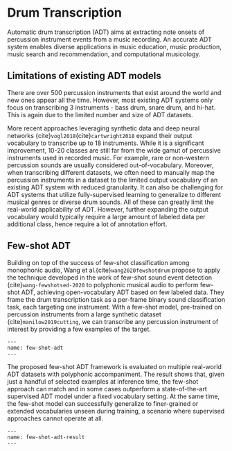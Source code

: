 # Drum Transcription

Automatic drum transcription (ADT) aims at extracting note onsets of percussion instrument events from a music recording. An accurate ADT system enables diverse applications in music education, music production, music search and recommendation, and computational musicology. 

## Limitations of existing ADT models

There are over 500 percussion instruments that exist around the world and new ones appear all the time. However, most existing ADT systems only focus on transcribing 3 instruments - bass drum, snare drum, and hi-hat. This is again due to the limited number and size of ADT datasets. 

More recent approaches leveraging synthetic data and deep neural networks {cite}`vogl2018`{cite}`cartwright2018` expand their output vocabulary to transcribe up to 18 instruments. While it is a significant improvement, 10-20 classes are still far from the wide gamut of percussive instruments used in recorded music. For example, rare or non-western percussion sounds are usually considered out-of-vocabulary. Moreover, when transcribing different datasets, we often need to manually map the percussion instruments in a dataset to the limited output vocabulary of an existing ADT system with reduced granularity. It can also be challenging for ADT systems that utilize fully-supervised learning to generalize to different musical genres or diverse drum sounds. All of these can greatly limit the real-world applicability of ADT. However, further expanding the output vocabulary would typically require a large amount of labeled data per additional class, hence require a lot of annotation effort.   


## Few-shot ADT

Building on top of the success of few-shot classification among monophonic audio, Wang et al.{cite}`wang2020fewshotdrum` propose to apply the technique developed in the work of few-shot sound event detection {cite}`wang-fewshotsed-2020` to polyphonic musical audio to perform few-shot ADT, achieving open-vocabulary ADT based on few labeled data. They frame the drum transcription task as a per-frame binary sound classification task, each targeting one instrument. With a few-shot model, pre-trained on percussion instruments from a large synthetic dataset {cite}`manilow2019cutting`, we can transcribe any percussion instrument of interest by providing a few examples of the target. 
  
```{figure} ../assets/advances/few-shot-adt.png
---
name: few-shot-adt
---
```

The proposed few-shot ADT framework is evaluated on multiple real-world ADT datasets with polyphonic accompaniment. The result shows that, given just a handful of selected examples at inference time, the few-shot approach can match and in some cases outperform a state-of-the-art supervised ADT model under a fixed vocabulary setting. At the same time, the few-shot model can successfully generalize to finer-grained or extended vocabularies unseen during training, a scenario where supervised approaches cannot operate at all.

```{figure} ../assets/advances/few-shot-adt-result.png
---
name: few-shot-adt-result
---
```
